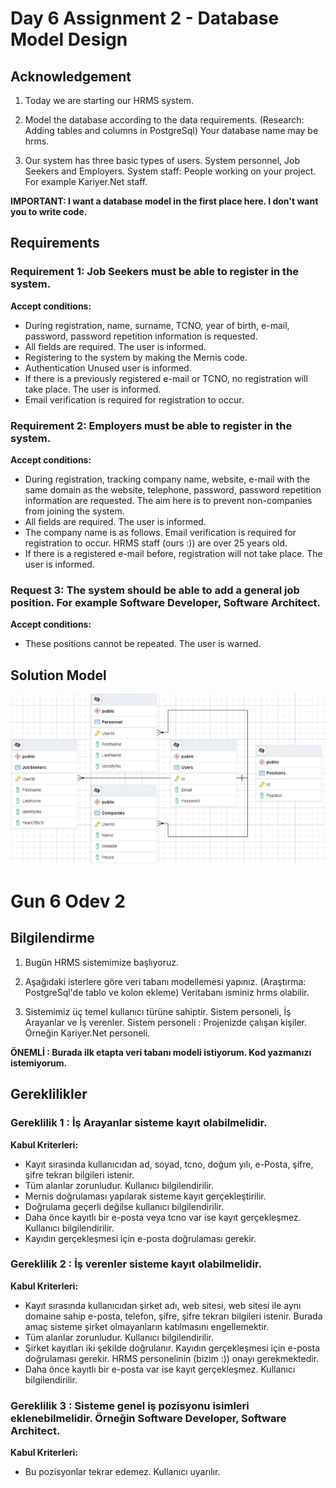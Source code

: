 # Day 6 Assignment 2 - Database Model Design
## Acknowledgement
1. Today we are starting our HRMS system.

2. Model the database according to the data requirements. (Research: Adding tables and columns in PostgreSql) Your database name may be hrms.

3. Our system has three basic types of users. System personnel, Job Seekers and Employers. System staff: People working on your project. For example Kariyer.Net staff.

**IMPORTANT: I ​​want a database model in the first place here. I don't want you to write code.**

## Requirements
### Requirement 1: Job Seekers must be able to register in the system.

**Accept conditions:**
 * During registration, name, surname, TCNO, year of birth, e-mail, password, password repetition information is requested.
* All fields are required. The user is informed.
* Registering to the system by making the Mernis code.
* Authentication Unused user is informed.
* If there is a previously registered e-mail or TCNO, no registration will take place. The user is informed.
* Email verification is required for registration to occur.  



### Requirement 2: Employers must be able to register in the system.

**Accept conditions:**

* During registration, tracking company name, website, e-mail with the same domain as the website, telephone, password, password repetition information are requested. The aim here is to prevent non-companies from joining the system.
* All fields are required. The user is informed.
* The company name is as follows. Email verification is required for registration to occur. HRMS staff (ours :)) are over 25 years old.
* If there is a registered e-mail before, registration will not take place. The user is informed.  

### Request 3: The system should be able to add a general job position. For example Software Developer, Software Architect.

**Accept conditions:**

* These positions cannot be repeated. The user is warned.

## Solution Model
![Photo Of Model](./day6assignment2.JPG)

# Gun 6 Odev 2
## Bilgilendirme
1. Bugün HRMS sistemimize başlıyoruz.

2. Aşağıdaki isterlere göre veri tabanı modellemesi yapınız. (Araştırma: PostgreSql'de tablo ve kolon ekleme) Veritabanı isminiz hrms olabilir.

3. Sistemimiz üç temel kullanıcı türüne sahiptir. Sistem personeli, İş Arayanlar ve İş verenler. Sistem personeli : Projenizde çalışan kişiler. Örneğin Kariyer.Net personeli.

**ÖNEMLİ : Burada ilk etapta veri tabanı modeli istiyorum. Kod yazmanızı istemiyorum.**

## Gereklilikler
### Gereklilik 1 : İş Arayanlar sisteme kayıt olabilmelidir.

**Kabul Kriterleri:**

* Kayıt sırasında kullanıcıdan ad, soyad, tcno, doğum yılı, e-Posta, şifre, şifre tekrarı bilgileri istenir.
* Tüm alanlar zorunludur. Kullanıcı bilgilendirilir.
* Mernis doğrulaması yapılarak sisteme kayıt gerçekleştirilir.
* Doğrulama geçerli değilse kullanıcı bilgilendirilir.
* Daha önce kayıtlı bir e-posta veya tcno var ise kayıt gerçekleşmez. Kullanıcı bilgilendirilir.
* Kayıdın gerçekleşmesi için e-posta doğrulaması gerekir.

### Gereklilik 2 : İş verenler sisteme kayıt olabilmelidir.

**Kabul Kriterleri:**

* Kayıt sırasında kullanıcıdan şirket adı, web sitesi, web sitesi ile aynı domaine sahip e-posta, telefon, şifre, şifre tekrarı bilgileri istenir. Burada amaç sisteme şirket olmayanların katılmasını engellemektir.
* Tüm alanlar zorunludur. Kullanıcı bilgilendirilir.
* Şirket kayıtları iki şekilde doğrulanır. Kayıdın gerçekleşmesi için e-posta doğrulaması gerekir. HRMS personelinin (bizim :)) onayı gerekmektedir.
* Daha önce kayıtlı bir e-posta var ise kayıt gerçekleşmez. Kullanıcı bilgilendirilir.

### Gereklilik 3 : Sisteme genel iş pozisyonu isimleri eklenebilmelidir. Örneğin Software Developer, Software Architect.

**Kabul Kriterleri:**

* Bu pozisyonlar tekrar edemez. Kullanıcı uyarılır.
